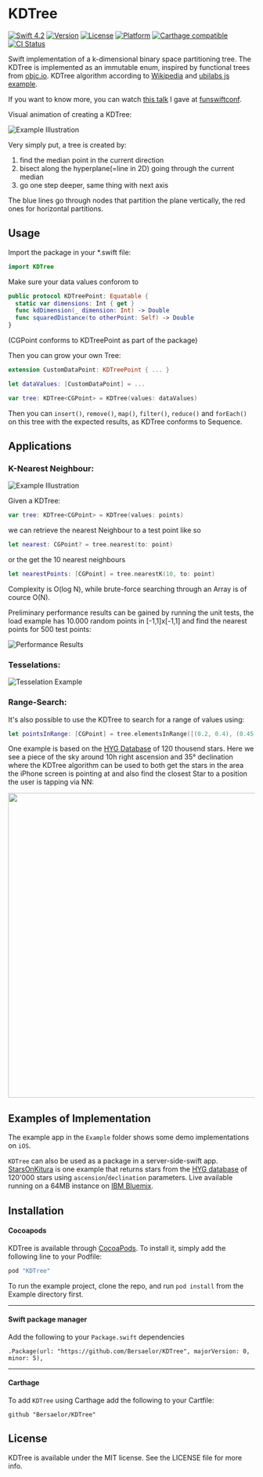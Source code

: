 # KDTree

[![Swift 4.2](https://img.shields.io/badge/Swift-4.2-orange.svg?style=flat)](https://swift.org/)
[![Version](https://img.shields.io/cocoapods/v/KDTree.svg?style=flat)](http://cocoapods.org/pods/KDTree)
[![License](https://img.shields.io/cocoapods/l/KDTree.svg?style=flat)](http://cocoapods.org/pods/KDTree)
[![Platform](https://img.shields.io/cocoapods/p/KDTree.svg?style=flat)](http://cocoapods.org/pods/KDTree)
[![Carthage compatible](https://img.shields.io/badge/Carthage-compatible-4BC51D.svg?style=flat)](https://github.com/Carthage/Carthage)
[![CI Status](http://img.shields.io/travis/Bersaelor/KDTree.svg?style=flat)](https://travis-ci.org/Bersaelor/KDTree)

Swift implementation of a k-dimensional binary space partitioning tree.
The KDTree is implemented as an immutable enum, inspired by functional trees from [objc.io](https://www.objc.io/books/functional-swift/).
KDTree algorithm according to [Wikipedia](https://en.wikipedia.org/wiki/K-d_tree) and [ubilabs js example](https://github.com/ubilabs/kd-tree-javascript).

If you want to know more, you can watch [this talk](https://youtu.be/CwcEjxRtn18) I gave at [funswiftconf](http://2017.funswiftconf.com).

Visual animation of creating a KDTree:

![Example Illustration](/Screenshots/tree_generation.gif?raw=true)

Very simply put, a tree is created by:
1. find the median point in the current direction
2. bisect along the hyperplane(=line in 2D) going through the current median
3. go one step deeper, same thing with next axis

The blue lines go through nodes that partition the plane vertically, the red ones for horizontal partitions.


## Usage

Import the package in your *.swift file:
```swift
import KDTree
```

Make sure your data values conforom to 
```swift
public protocol KDTreePoint: Equatable {
  static var dimensions: Int { get }
  func kdDimension(_ dimension: Int) -> Double
  func squaredDistance(to otherPoint: Self) -> Double
}
```
(CGPoint conforms to KDTreePoint as part of the package)

Then you can grow your own Tree:
```swift
extension CustomDataPoint: KDTreePoint { ... }

let dataValues: [CustomDataPoint] = ...

var tree: KDTree<CGPoint> = KDTree(values: dataValues)
```

Then you can `insert()`, `remove()`, `map()`, `filter()`, `reduce()` and `forEach()` on this tree with the expected results, as KDTree conforms to Sequence.

## Applications

### K-Nearest Neighbour:

![Example Illustration](/Screenshots/kNearest.png?raw=true)

Given a KDTree:

```swift
var tree: KDTree<CGPoint> = KDTree(values: points)
```

we can retrieve the nearest Neighbour to a test point like so
```swift
let nearest: CGPoint? = tree.nearest(to: point)
```

or the get the 10 nearest neighbours

```swift
let nearestPoints: [CGPoint] = tree.nearestK(10, to: point)
```

Complexity is O(log N), while brute-force searching through an Array is of cource O(N).

Preliminary performance results can be gained by running the unit tests, the load example has 10.000 random points in [-1,1]x[-1,1] and find the nearest points for 500 test points:

![Performance Results](/Screenshots/performance.png?raw=true)


### Tesselations:

![Tesselation Example](/Screenshots/tesselations.png?raw=true)

### Range-Search:

It's also possible to use the KDTree to search for a range of values using:
```swift
let pointsInRange: [CGPoint] = tree.elementsInRange([(0.2, 0.4), (0.45, 0.75)])
```

One example is based on the [HYG Database](https://github.com/astronexus/HYG-Database/blob/master/README.md) of 120 thousend stars. Here we see a piece of the sky around 10h right ascension and 35° declination where the KDTree algorithm can be used to both get the stars in the area the iPhone screen is pointing at and also find the closest Star to a position the user is tapping via NN:

<img src="https://raw.githubusercontent.com/Bersaelor/KDTree/master/Screenshots/starMap.png" width="621" />

## Examples of Implementation

The example app in the `Example` folder shows some demo implementations on `iOS`.

`KDTree` can also be used as a package in a server-side-swift app. [StarsOnKitura](https://github.com/Bersaelor/StarsOnKitura) is one example that returns stars from the [HYG database](http://www.astronexus.com/hyg) of 120'000 stars using `ascension`/`declination` parameters. Live available running on a 64MB instance on [IBM Bluemix](https://starsonkitura.eu-de.mybluemix.net).

## Installation

#### Cocoapods

KDTree is available through [CocoaPods](http://cocoapods.org). To install
it, simply add the following line to your Podfile:

```ruby
pod "KDTree"
```


To run the example project, clone the repo, and run `pod install` from the Example directory first.

--- 

#### Swift package manager

Add the following to your `Package.swift` dependencies

```
.Package(url: "https://github.com/Bersaelor/KDTree", majorVersion: 0, minor: 5),
```

---

#### Carthage

To add `KDTree` using Carthage add the following to your Cartfile:

```
github "Bersaelor/KDTree"
```

## License

KDTree is available under the MIT license. See the LICENSE file for more info.
